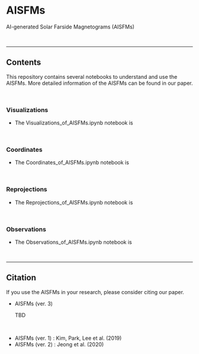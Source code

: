 # AISFMs

AI-generated Solar Farside Magnetograms (AISFMs)

<br/>

------------

## Contents

This repository contains several notebooks to understand and use the AISFMs. More detailed information of the AISFMs can be found in our paper.

<br/>

### Visualizations

* The Visualizations_of_AISFMs.ipynb notebook is 

<br/>

### Coordinates

* The Coordinates_of_AISFMs.ipynb notebook is 


<br/>

### Reprojections

* The Reprojections_of_AISFMs.ipynb notebook is 

<br/>

### Observations

* The Observations_of_AISFMs.ipynb notebook is 

<br/>

------------

## Citation

If you use the AISFMs in your research, please consider citing our paper.

* AISFMs (ver. 3)

    TBD

<br/>

* AISFMs (ver. 1) : Kim, Park, Lee et al. (2019)
* AISFMs (ver. 2) : Jeong et al. (2020)

